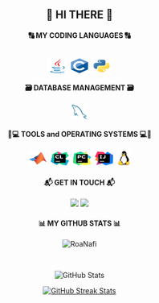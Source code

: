 <div align="center">
  <h2>🌟 HI THERE  🌟</h2>
</div>

<div align="center">
  <h4>🔠 MY CODING LANGUAGES 🔠</h4>
</div>

<div align="center" style="display: inline_block"><br>
  <img align="center" alt="Roanafi-Java" height="30" width="40" src="https://raw.githubusercontent.com/devicons/devicon/master/icons/java/java-original.svg">
  <img align="center" alt="Roanafi-C" height="30" width="40" src="https://raw.githubusercontent.com/devicons/devicon/master/icons/c/c-original.svg">
  <img align="center" alt="Roanafi-Python" height="30" width="40" src="https://raw.githubusercontent.com/devicons/devicon/master/icons/python/python-original.svg">
  
</div>

<div align="center">
  <h4>🗃️ DATABASE MANAGEMENT 🗃️</h4>
</div>

<div align="center">
  <img align="center" alt="MySQL" height="30" src="https://raw.githubusercontent.com/devicons/devicon/master/icons/mysql/mysql-original.svg"> 
</div>

<div align="center">
  <h4>🔧💻 TOOLS and OPERATING SYSTEMS 💻🔧</h4>
</div>

<div align="center">
  <img alt="Roanafi-Matlab" height="30" width="40" src="https://raw.githubusercontent.com/devicons/devicon/master/icons/matlab/matlab-original.svg">
  <img alt="CLion" height="30" width="40" src="https://raw.githubusercontent.com/devicons/devicon/master/icons/clion/clion-original.svg">
  <img alt="PyCharm" height="30" width="40" src="https://raw.githubusercontent.com/devicons/devicon/master/icons/pycharm/pycharm-original.svg">
  <img alt="IntelliJ IDEA" height="30" width="40" src="https://raw.githubusercontent.com/devicons/devicon/master/icons/intellij/intellij-original.svg">
  <img alt="Linux" height="30" src="https://raw.githubusercontent.com/devicons/devicon/master/icons/linux/linux-original.svg"> 

</div>


<div align="center">
  <h4>📬 GET IN TOUCH 📬</h4>
</div>

<div align="center"> 
  <a href="https://www.linkedin.com/in/roanafi/" target="_blank"><img src="https://img.shields.io/badge/-LinkedIn-%230077B5?style=for-the-badge&logo=linkedin&logoColor=white" target="_blank"></a>
  <a href="mailto:roa.nafi@yahoo.com"><img src="https://img.shields.io/badge/-Email-%23333?style=for-the-badge&logo=yahoo&logoColor=white" target="_blank"></a>
</div>

<div align="center">
  <h4>📊 MY GITHUB STATS 📊</h4>
</div>

<div align="center">
  <p align="center">
    <img src="https://github-readme-stats.vercel.app/api/top-langs?username=RoaNafi&hide_border=false&show_icons=true&locale=en&layout=compact" alt="RoaNafi" />
  </p>
</br>
  <p align="center">
    <img src="https://github-readme-stats.vercel.app/api?username=RoaNafi&show_icons=true" alt="GitHub Stats">
  </p>
</div>

<div align="center">
  <a href="https://github-readme-streak-stats.herokuapp.com/?user=RoaNafi">
    <img src="https://github-readme-streak-stats.herokuapp.com/?user=RoaNafi" alt="GitHub Streak Stats">
  </a>
</div>


